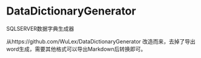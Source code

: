 # DataDictionaryGenerator
SQLSERVER数据字典生成器



从https://github.com/WuLex/DataDictionaryGenerator 改造而来，去掉了导出word生成，需要其他格式可以导出Markdown后转换即可。



